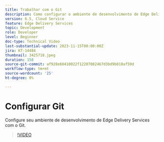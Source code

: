 ```yaml
---
title: Trabalhar com o Git
description: Como configurar o ambiente de desenvolvimento de Edge Delivery Services com o Git.
version: 6.5, Cloud Service
feature: Edge Delivery Services
topic: Development
role: Developer
level: Beginner
doc-type: Technical Video
last-substantial-update: 2023-11-15T00:00:00Z
jira: KT-14484
thumbnail: 3425718.jpeg
duration: 158
source-git-commit: af928e60410022f12207082467d3bd9b818af59d
workflow-type: tm+mt
source-wordcount: '25'
ht-degree: 0%

---
```



# Configurar Git

Configure seu ambiente de desenvolvimento de Edge Delivery Services com o Git.

>[!VIDEO](https://video.tv.adobe.com/v/3425718/?learn=on)

